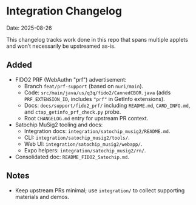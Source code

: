 # Integration Changelog

Date: 2025-08-26

This changelog tracks work done in this repo that spans multiple applets and won’t necessarily be upstreamed as-is.

## Added
- FIDO2 PRF (WebAuthn "prf") advertisement:
  - Branch `feat/prf-support` (based on `nuri/main`).
  - Code: `src/main/java/us/q3q/fido2/CannedCBOR.java` (adds `PRF_EXTENSION_ID`, includes `"prf"` in GetInfo extensions).
  - Docs: `docs/support/fido2_prf/` including `README.md`, `CARD_INFO.md`, and `ctap_getinfo_prf_check.py` probe.
  - Root `CHANGELOG.md` entry for upstream PR context.
- Satochip MuSig2 tooling and docs:
  - Integration docs: `integration/satochip_musig2/README.md`.
  - CLI: `integration/satochip_musig2/tools/`.
  - Web UI: `integration/satochip_musig2/webapp/`.
  - Expo helpers: `integration/satochip_musig2/rn/`.
- Consolidated doc: `README_FIDO2_Satochip.md`.

## Notes
- Keep upstream PRs minimal; use `integration/` to collect supporting materials and demos.

